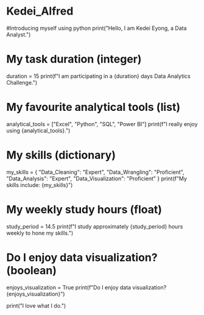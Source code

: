 # Kedei_Alfred
#Introducing myself using python
print("Hello, I am Kedei Eyong, a Data Analyst.")

# My task duration (integer)
duration = 15
print(f"I am participating in a {duration} days Data Analytics Challenge.")

# My favourite analytical tools (list)
analytical_tools = ["Excel", "Python", "SQL", "Power BI"]
print(f"I really enjoy using {analytical_tools}.")

# My skills (dictionary)
my_skills = {
    "Data_Cleaning": "Expert",
    "Data_Wrangling": "Proficient",
    "Data_Analysis": "Expert",
    "Data_Visualization": "Proficient"
}
print(f"My skills include: {my_skills}")

# My weekly study hours (float)
study_period = 14.5
print(f"I study approximately {study_period} hours weekly to hone my skills.")

# Do I enjoy data visualization? (boolean)
enjoys_visualization = True
print(f"Do I enjoy data visualization? {enjoys_visualization}")

print("I love what I do.")
